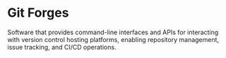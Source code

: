 # Git Forges

Software that provides command-line interfaces and APIs for interacting with version control hosting platforms, enabling repository management, issue tracking, and CI/CD operations.
